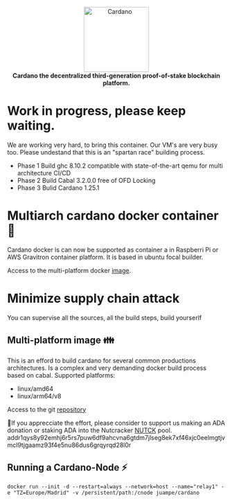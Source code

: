 <!-- markdownlint-configure-file { "MD004": { "style": "consistent" } } -->
<!-- markdownlint-disable MD013 -->
<!-- markdownlint-disable MD033 -->
<p align="center">
    <a href="https://docs.cardano.org/en/latest/">
        <img src="https://docs.cardano.org/en/latest/_static/cardano-logo.png" width="150" alt="Cardano">
    </a>
    <br>
    <strong>Cardano the decentralized third-generation proof-of-stake blockchain platform.</strong>
</p>
<!-- markdownlint-enable MD033 -->

# Work in progress, please keep waiting.
We are working very hard, to bring this container. Our VM's are very busy too.
Please undestand that this is an "spartan race" building process.
* Phase 1 Build ghc 8.10.2 compatible with state-of-the-art qemu for multi architecture CI/CD
* Phase 2 Build Cabal 3.2.0.0 free of OFD Locking 
* Phase 3 Bulid Cardano 1.25.1

# Multiarch cardano docker container 🐳
Cardano docker is can now be supported as container a in Raspberri Pi or AWS Gravitron container platform.
It is based in ubuntu focal builder.

Access to the multi-platform docker [image](https://hub.docker.com/r/juampe/cardano).

# Minimize supply chain attack
You can supervise all the sources, all the build steps, build yourserlf

## Multi-platform image 👪

This is an efford to build cardano for several common productions architectures.
Is a complex and very demanding docker build process based on cabal.
Supported platforms:

* linux/amd64
* linux/arm64/v8

Access to the git [repository](https://github.com/juampe/cardano-docker)

🙏If you apprecciate the effort, please consider to support us making an ADA donation or staking ADA into the Nutcracker [NUTCK](https://nutcracker.work/) pool. 
addr1qys8y92emhj6r5rs7puw6df9ahcvna6gtdm7jlseg8ek7xf46xjc0eelmgtjvmcl9tjgaamz93f4e5nu86dus6grqyrqd28l0r

## Running a Cardano-Node ⚡
```docker run --init -d --restart=always --network=host --name="relay1" -e "TZ=Europe/Madrid" -v /persistent/path:/cnode juampe/cardano```


